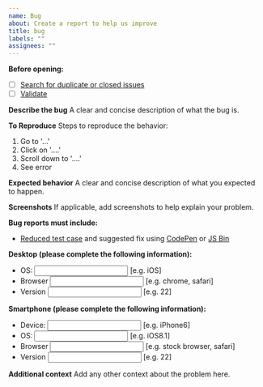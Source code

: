 ```yaml
---
name: Bug
about: Create a report to help us improve
title: bug
labels: ""
assignees: ""
---
```


**Before opening:**

- [ ] [Search for duplicate or closed issues](https://github.com/BoundaryStudio/Fluid/issues?q=is%3Aissue+sort%3Aupdated-desc)
- [ ] [Validate](https://html5.validator.nu/)

**Describe the bug**
A clear and concise description of what the bug is.

**To Reproduce**
Steps to reproduce the behavior:

1. Go to '...'
2. Click on '....'
3. Scroll down to '....'
4. See error

**Expected behavior**
A clear and concise description of what you expected to happen.

**Screenshots**
If applicable, add screenshots to help explain your problem.

**Bug reports must include:**

- [Reduced test case](https://css-tricks.com/reduced-test-cases/) and suggested fix using [CodePen](https://codepen.io/) or [JS Bin](https://jsbin.com/)

**Desktop (please complete the following information):**

- OS: <input type="text" name="Desktop_OS"/> [e.g. iOS]
- Browser <input type="text" name="Desktop_Browser"/> [e.g. chrome, safari]
- Version <input type="text" name="Desktop_Version"/> [e.g. 22]

**Smartphone (please complete the following information):**

- Device: <input type="text" name="Smartphone_Device"/> [e.g. iPhone6]
- OS: <input type="text" name="Smartphone_OS"/> [e.g. iOS8.1]
- Browser <input type="text" name="Smartphone_Browser"/> [e.g. stock browser, safari]
- Version <input type="text" name="Smartphone_Version"/> [e.g. 22]

**Additional context**
Add any other context about the problem here.
